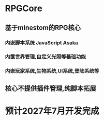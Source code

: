 # RPGCore

## 基于minestom的RPG核心
### 内嵌脚本系统 JavaScript Asaka
### 内置世界管理,自定义光照等基础功能
### 内嵌玩家系统,生物系统,UI系统,登陆系统等
## 核心不提供插件管理,纯脚本拓展
# 预计2027年7月开发完成
